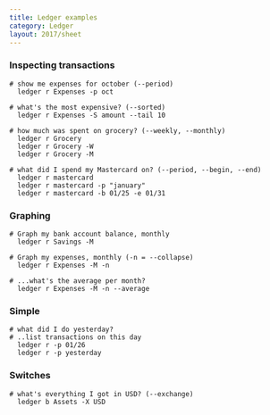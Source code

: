 ```yaml
---
title: Ledger examples
category: Ledger
layout: 2017/sheet
---
```


### Inspecting transactions

    # show me expenses for october (--period)
      ledger r Expenses -p oct

    # what's the most expensive? (--sorted)
      ledger r Expenses -S amount --tail 10

    # how much was spent on grocery? (--weekly, --monthly)
      ledger r Grocery
      ledger r Grocery -W
      ledger r Grocery -M

    # what did I spend my Mastercard on? (--period, --begin, --end)
      ledger r mastercard
      ledger r mastercard -p "january"
      ledger r mastercard -b 01/25 -e 01/31

### Graphing

    # Graph my bank account balance, monthly
      ledger r Savings -M

    # Graph my expenses, monthly (-n = --collapse)
      ledger r Expenses -M -n

    # ...what's the average per month?
      ledger r Expenses -M -n --average

### Simple

    # what did I do yesterday?
    # ..list transactions on this day
      ledger r -p 01/26
      ledger r -p yesterday

### Switches

    # what's everything I got in USD? (--exchange)
      ledger b Assets -X USD
